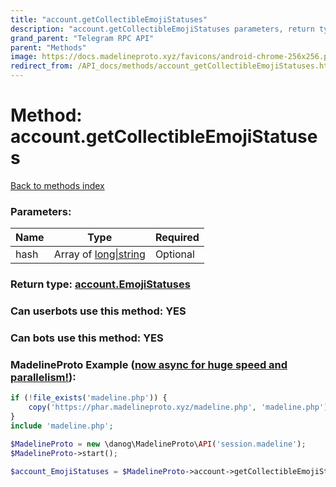 ```yaml
---
title: "account.getCollectibleEmojiStatuses"
description: "account.getCollectibleEmojiStatuses parameters, return type and example"
grand_parent: "Telegram RPC API"
parent: "Methods"
image: https://docs.madelineproto.xyz/favicons/android-chrome-256x256.png
redirect_from: /API_docs/methods/account_getCollectibleEmojiStatuses.html
---
```

# Method: account.getCollectibleEmojiStatuses
[Back to methods index](index.html)



### Parameters:

| Name     |    Type       | Required |
|----------|---------------|----------|
|hash|Array of [long\|string](/API_docs/types/long\|string.html) | Optional|


### Return type: [account.EmojiStatuses](/API_docs/types/account.EmojiStatuses.html)

### Can userbots use this method: **YES**

### Can bots use this method: **YES**


### MadelineProto Example ([now async for huge speed and parallelism!](https://docs.madelineproto.xyz/docs/ASYNC.html)):


```php
if (!file_exists('madeline.php')) {
    copy('https://phar.madelineproto.xyz/madeline.php', 'madeline.php');
}
include 'madeline.php';

$MadelineProto = new \danog\MadelineProto\API('session.madeline');
$MadelineProto->start();

$account_EmojiStatuses = $MadelineProto->account->getCollectibleEmojiStatuses(hash: [$long\|string, $long\|string], );
```


